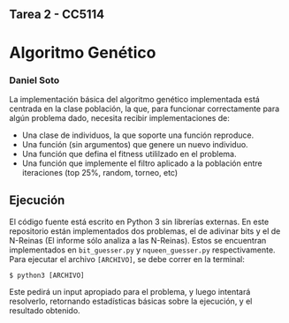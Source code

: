## Tarea 2 - CC5114
# Algoritmo Genético

### Daniel Soto

La implementación básica del algoritmo genético implementada está centrada en la clase población, la que, para funcionar correctamente para algún problema dado, necesita recibir implementaciones de:

* Una clase de individuos, la que soporte una función reproduce.
* Una función (sin argumentos) que genere un nuevo individuo.
* Una función que defina el fitness utililzado en el problema.
* Una función que implemente el filtro aplicado a la población entre iteraciones (top 25%, random, torneo, etc)

## Ejecución

El código fuente está escrito en Python 3 sin librerías externas. En este repositorio están implementados dos problemas, el de adivinar bits y el de N-Reinas (El informe sólo analiza a las N-Reinas). Estos se encuentran implementados en ```bit_guesser.py``` y ```nqueen_guesser.py``` respectivamente. Para ejecutar el archivo ```[ARCHIVO]```, se debe correr en la terminal:

```
$ python3 [ARCHIVO] 
```

Este pedirá un input apropiado para el problema, y luego intentará resolverlo, retornando estadísticas básicas sobre la ejecución, y el resultado obtenido.
